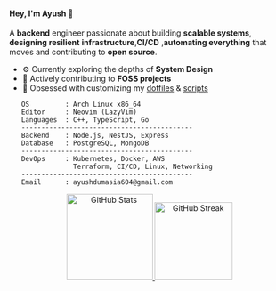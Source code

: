 #### Hey, I'm Ayush 👋

A **backend** engineer passionate about building **scalable systems**, **designing resilient** **infrastructure**,**CI/CD** ,**automating everything** that moves and contributing to **open source**.

- ⚙️ Currently exploring the depths of **System Design**
- 🔨 Actively contributing to **FOSS projects**
- 🐧 Obsessed with customizing my [dotfiles](https://github.com/ad1822/hyprdots) & [scripts](https://github.com/ad1822/dotsh)


```
   OS         : Arch Linux x86_64
   Editor     : Neovim (LazyVim)
   Languages  : C++, TypeScript, Go
   -------------------------------------------
   Backend    : Node.js, NestJS, Express
   Database   : PostgreSQL, MongoDB
   -------------------------------------------
   DevOps     : Kubernetes, Docker, AWS
                Terraform, CI/CD, Linux, Networking
   -------------------------------------------
   Email      : ayushdumasia604@gmail.com
```


<p align="center">
  <a href="https://github.com/anuraghazra/github-readme-stats?tab=readme-ov-file#github-stats-card">
    <img height="155" alt="GitHub Stats" src="https://github-readme-stats.vercel.app/api?username=ad1822&border_color=45475a&show_icons=true&custom_title=GitHub+Statistics&title_color=cba6f7&theme=catppuccin_mocha&hide_border=false" />
  </a>
  <a href="https://git.io/streak-stats">
    <img height="140" alt="GitHub Streak" src="https://streak-stats.demolab.com/?user=ad1822&hide_current_streak=true&hide_longest_streak=false&theme=catppuccin-mocha&date_format=[Y.]n.j&mode=weekly&ring=AF90D7&stroke=45475a&fire=AF90D7&border=45475a" />
  </a>
</p>
